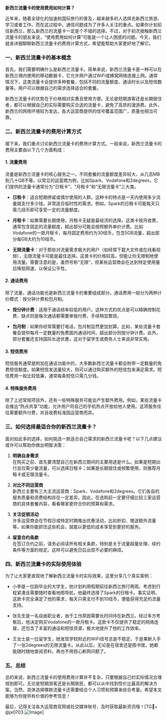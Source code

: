 **新西兰流量卡的使用费用如何计算？**

近年来，随着全球化的加速和国际旅行的普及，越来越多的人选择去新西兰旅游、学习或者工作。而在这过程中，通信问题成为了许多人关注的重点。如果你计划前往新西兰，那么新西兰的流量卡一定是个不错的选择。不过，对于初次接触新西兰流量卡的朋友来说，“使用费用如何计算”可能是一个让人困惑的问题。今天，我们就来详细聊聊新西兰流量卡的费用计算方式，希望能帮助大家更好地了解它。

### 一、新西兰流量卡的基本概念

首先，我们需要明确什么是新西兰流量卡。简单来说，新西兰流量卡是一种可以在新西兰境内使用的移动数据卡，它允许用户通过WiFi或蜂窝网络连接上网。通常情况下，这类流量卡会提供多种套餐，包括不同的流量额度、通话时长以及短信数量等。用户可以根据自己的需求选择适合的套餐。

新西兰流量卡的优势在于价格相对实惠且使用方便。无论是短期游客还是长期居住者，都可以根据自己的实际需要购买合适的流量卡，避免了高昂的漫游费。此外，新西兰的网络环境较为发达，各大运营商提供的信号覆盖范围广，质量也相当可靠。

### 二、新西兰流量卡的费用计算方式

接下来，我们重点讨论新西兰流量卡的费用计算方式。一般来说，新西兰流量卡的费用主要由以下几个方面构成：

#### 1. 流量费用

流量是新西兰流量卡的核心服务之一。不同套餐的流量额度差异较大，从几百MB到几十GB不等。以常见的运营商为例，比如Spark、Vodafone和2degrees，它们提供的流量卡通常分为“日租卡”、“月租卡”和“无限流量卡”三大类。

- **日租卡**：适合短期停留或偶尔使用的人群。这种卡的特点是一天内使用多少流量就支付多少钱，非常适合临时性的需求。例如，Spark的日租卡可能每天只需几纽币即可享受一定的流量额度。
  
- **月租卡**：如果需要长期使用，月租卡无疑是最经济的选择。这类卡按月收费，通常包含固定的流量额度，超出部分可能会按照额外单价计费。比如Vodafone的一款月租卡，每月固定费用约为30纽币，包含5GB流量，超出部分每GB大约为10纽币。

- **无限流量卡**：对于那些对流量需求极大的用户（如经常下载大文件或在线看视频），无限流量卡可能是最佳选择。这类卡的价格较高，但能让你无限制地使用流量。需要注意的是，虽然号称“无限”，但某些运营商会在达到特定使用量后降低网速，以保证公平性。

#### 2. 通话费用

除了流量，通话功能也是新西兰流量卡的重要组成部分。通话费用一般分为两种计价模式：按分钟计费和包月制。

- **按分钟计费**：适用于通话频率较低的用户。这种方式的优点是可以精确控制花费，缺点则是每次通话都需要单独付费，手续稍显繁琐。
  
- **包月制**：如果你经常需要打电话，包月制显然更加划算。比如，某些流量卡套餐会提供每月一定数量的免费国内通话时间，超出部分则按分钟计费。此外，部分套餐还支持国际长途优惠，这对于留学生或商务人士来说非常实用。

#### 3. 短信费用

短信服务通常是附加在通话功能中的，大多数新西兰流量卡都会附带一定数量的免费短信额度。如果短信发送量较大，则可以通过购买额外的短信包来满足需求。短信费用一般比较低廉，通常每条短信只需几分钱。

#### 4. 特殊服务费用

除了上述常规项目外，还有一些特殊服务可能会产生额外费用。例如，某些流量卡会推出“热点共享”功能，允许用户将自己的手机热点开放给他人使用。这项服务往往需要额外付费，并且收费标准因运营商而异。

### 三、如何选择最适合你的新西兰流量卡？

面对如此多的选择，如何挑选一款适合自己需求的新西兰流量卡呢？以下几点建议或许可以帮助你做出明智决策：

1. **明确自身需求**  
   在购买之前，首先要清楚自己在新西兰期间的主要用途是什么。如果是短期出行且仅需少量流量，可以选择日租卡；如果是长期居住或频繁使用，则推荐月租卡或无限流量卡。

2. **对比不同运营商**  
   新西兰主要有三大主流运营商：Spark、Vodafone和2degrees。它们各自的服务质量和资费结构存在一定差异。因此，在选购前一定要仔细比较三家运营商的具体套餐内容，看看哪家更符合你的预算和需求。

3. **关注促销活动**  
   许多运营商会在节假日或特定时期推出优惠活动，比如折扣、赠送额外流量等。如果你能抓住这些机会，就能以更低的成本享受到更好的服务。

4. **留意合约条款**  
   在签订合约之前，请务必阅读所有相关条款，特别是关于流量超量处理、续约条件等方面的规定。这样可以避免日后出现不必要的麻烦。

### 四、新西兰流量卡的实际使用体验

为了让大家更直观地了解新西兰流量卡的实际效果，这里分享几个真实案例：

- 小李是一位刚毕业的大学生，他计划利用假期前往新西兰旅行两周。考虑到行程紧凑且需要随时查看地图导航，他最终选择了Spark的日租卡。事实证明，这款卡完全满足了他的需求，每天只需支付不到10纽币，便能获得充足的流量支持。

- 张先生是一名自由职业者，由于工作原因需要长时间待在新西兰。经过多方考察后，他决定购买Vodafone的一款月租卡。这款卡不仅提供了稳定的网络连接，还包含了丰富的通话和短信资源，极大地提升了他的工作效率。

- 王女士是一位留学生，她发现学校附近的WiFi信号总是不稳定，于是果断入手了一张2degrees的无限流量卡。从此以后，无论是在宿舍还是图书馆，她都能随时随地查阅资料，再也不用担心断网问题了。

### 五、总结

总的来说，新西兰流量卡的使用费用计算并不复杂，只要根据自己的实际情况合理规划即可。无论是短期游客还是长期居民，都可以从中找到性价比最高的解决方案。当然，具体选择哪款流量卡还需要结合个人习惯和预算来综合考量。希望本文能够为你提供有价值的参考信息！

最后，记得关注各大运营商官网或社交媒体账号，及时获取最新资讯哦！[TG💪+ @jx0703 ![Image](https://github.com/user-attachments/assets/dbca1d08-cadb-493c-b0ec-ad6f7a83f270)]
